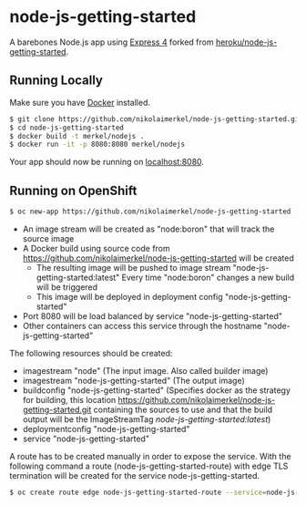 # node-js-getting-started

A barebones Node.js app using [Express 4](http://expressjs.com/) forked from [heroku/node-js-getting-started](https://github.com/heroku/node-js-getting-started). 

## Running Locally

Make sure you have [Docker](https://www.docker.com/) installed.

```sh
$ git clone https://github.com/nikolaimerkel/node-js-getting-started.git
$ cd node-js-getting-started
$ docker build -t merkel/nodejs .
$ docker run -it -p 8080:8080 merkel/nodejs
```

Your app should now be running on [localhost:8080](http://localhost:8080/).

## Running on OpenShift
```sh
$ oc new-app https://github.com/nikolaimerkel/node-js-getting-started
```

- An image stream will be created as "node:boron" that will track the source image
- A Docker build using source code from https://github.com/nikolaimerkel/node-js-getting-started will be created
  - The resulting image will be pushed to image stream "node-js-getting-started:latest"
  Every time "node:boron" changes a new build will be triggered
  - This image will be deployed in deployment config "node-js-getting-started"
- Port 8080 will be load balanced by service "node-js-getting-started"
- Other containers can access this service through the hostname "node-js-getting-started"

The following resources should be created:
- imagestream "node" (The input image. Also called builder image)
- imagestream "node-js-getting-started" (The output image) 
- buildconfig "node-js-getting-started" (Specifies docker as the strategy for building, this location https://github.com/nikolaimerkel/node-js-getting-started.git containing the sources to use and that the build output will be the ImageStreamTag *node-js-getting-started:latest*)
- deploymentconfig "node-js-getting-started"
- service "node-js-getting-started"

A route has to be created manually in order to expose the service. With the following command a route (node-js-getting-started-route) with edge TLS termination will be created for the service node-js-getting-started.

```sh
$ oc create route edge node-js-getting-started-route --service=node-js-getting-started
```

